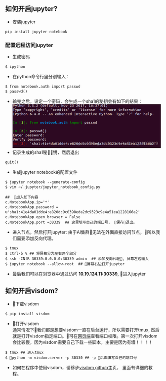 ## 如何开启jupyter?
* 安装jupyter
```
pip install jupyter notebook
```
### 配置远程访问jupyter
* 生成密码
```
$ ipython
```
* 在python命令行里分别输入：
```
$ from notebook.auth import passwd
$ passwd()
```
* 输完之后，设定一个密码，会生成一个sha1的秘钥会有如下的结果：
![](img/jupyter.png)
* 记录生成的sha1秘钥，然后退出
```
quit()
```
* 生成jupyter notebook的配置文件
```
$ jupyter notebook --generate-config
$ vim ~/.jupyter/jupyter_notebook_config.py

##  加入如下内容
c.NotebookApp.ip='*'
c.NotebookApp.password = u'sha1:41e4da01dde4:e820dc9c0398eda2dc9323c9e4a51ea1228166a2'
c.NotebookApp.open_browser = False
c.NotebookApp.port =30339  ## 这里填写自己的端口号， 保存退出。
```
* 进入节点，然后打开jupyter:
由于AI集群无法在外面直接访问节点，所以我们需要添加反向代理。

```
$ tmux
$ ctrl-b % ## 将屏幕分为左右两个部分
$ ssh -CNfR 30339:0.0.0.0:30339 admin  ## 添加反向代理, 屏幕左边输入
$ jupyter notebook --allow-root  ## 屏幕右边打开jupyter
```
* 最后我们可以在浏览器中通过访问  **10.19.124.11:30339**, 进入jupyter

## 如何开启visdom?
*  下载visdom
```
$ pip install visdom
```
* 打开visdom   
通常情况下我们都是想要visdom一直在后台运行，所以需要打开tmux, 然后就是打开visdom指定端口。可在[网页端](http://10.19.124.11:8899/permission)查看端口权限。第一次打开visdom会比较慢，因为visdom需要自己下载一些脚本，主要是因为有墙！！！！

```
$ tmux ## 进入tmux
$ python -m visdom.server -p 30330 ## -p 后面填写自己的端口号
```

* 如何在程序中使用visdom，请移步[visdom github](https://github.com/facebookresearch/visdom)主页， 里面有详细的教程。